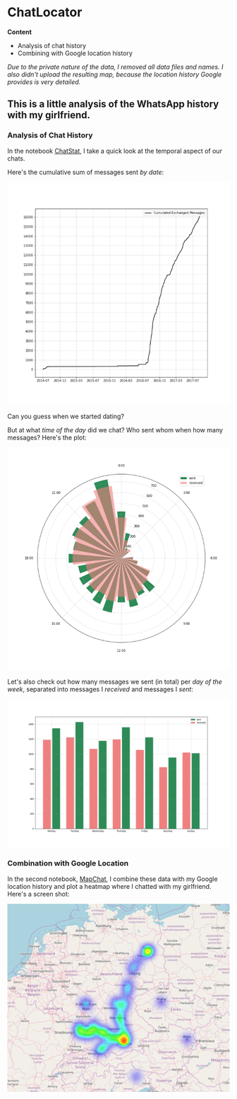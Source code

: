 # ChatLocator

**Content**

- Analysis of chat history
- Combining with Google location history

*Due to the private nature of the data, I removed all data files and names. I also didn't upload the resulting map, because the location history Google provides is very detailed.*


## This is a little analysis of the WhatsApp history with my girlfriend.

### Analysis of Chat History
In the notebook [ChatStat](ChatStat.ipynb), I take a quick look at the temporal aspect of our chats. 

Here's the cumulative sum of messages sent *by date*:

![Cumulative Sum of Messages](SumOfMessages.png)

Can you guess when we started dating?


But at what *time of the day* did we chat? Who sent whom when how many messages? Here's the plot:

![Messages by Time](ClockPlot.png)

Let's also check out how many messages we sent (in total) per *day of the week*, separated into messages I *received* and messages I *sent*:

![Messages by Day](DailyPlot.png)

### Combination with Google Location
In the second notebook, [MapChat](MapChat.ipynb), I combine these data with my Google location history and plot a heatmap where I chatted with my girlfriend. Here's a screen shot:

![Screen Shot of the Heatmap-Map](SampleScreenshot.png)

